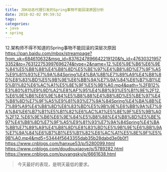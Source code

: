```yaml
---
title: JDK动态代理引发的Spring事物不能回滚原因分析
date: 2018-02-02 09:59:52
tags:
categories:
- java
- spring
---
```


12.架构师不得不知道的Spring事物不能回滚的深层次原因
https://pan.baidu.com/mbox/streampage?from_uk=684610632&msg_id=8376247896642219120&fs_id=476303219573352&to=763122753997696274&type=2&name=12.%E6%9E%B6%E6%9E%84%E5%B8%88%E4%B8%8D%E5%BE%97%E4%B8%8D%E7%9F%A5%E9%81%93%E7%9A%84Spring%E4%BA%8B%E7%89%A9%E4%B8%8D%E8%83%BD%E5%9B%9E%E6%BB%9A%E7%9A%84%E6%B7%B1%E5%B1%82%E6%AC%A1%E5%8E%9F%E5%9B%A0.mp4&path=%2FB12%E3%80%81%E9%9D%A2%E8%AF%95%E4%B8%93%E5%B1%9E%2F12.%E6%9E%B6%E6%9E%84%E5%B8%88%E4%B8%8D%E5%BE%97%E4%B8%8D%E7%9F%A5%E9%81%93%E7%9A%84Spring%E4%BA%8B%E7%89%A9%E4%B8%8D%E8%83%BD%E5%9B%9E%E6%BB%9A%E7%9A%84%E6%B7%B1%E5%B1%82%E6%AC%A1%E5%8E%9F%E5%9B%A0%2F12.%E6%9E%B6%E6%9E%84%E5%B8%88%E4%B8%8D%E5%BE%97%E4%B8%8D%E7%9F%A5%E9%81%93%E7%9A%84Spring%E4%BA%8B%E7%89%A9%E4%B8%8D%E8%83%BD%E5%9B%9E%E6%BB%9A%E7%9A%84%E6%B7%B1%E5%B1%82%E6%AC%A1%E5%8E%9F%E5%9B%A0.mp4&md5=53444f5643355dab35b28dabd3e0b0f1
https://www.cnblogs.com/hanxue53/p/5280099.html
https://www.cnblogs.com/doudouxiaoye/p/5789282.html
https://www.cnblogs.com/puyangsky/p/6661638.html
<blockquote class="blockquote-center">今天最好的表现，是明天最低的要求。</blockquote>